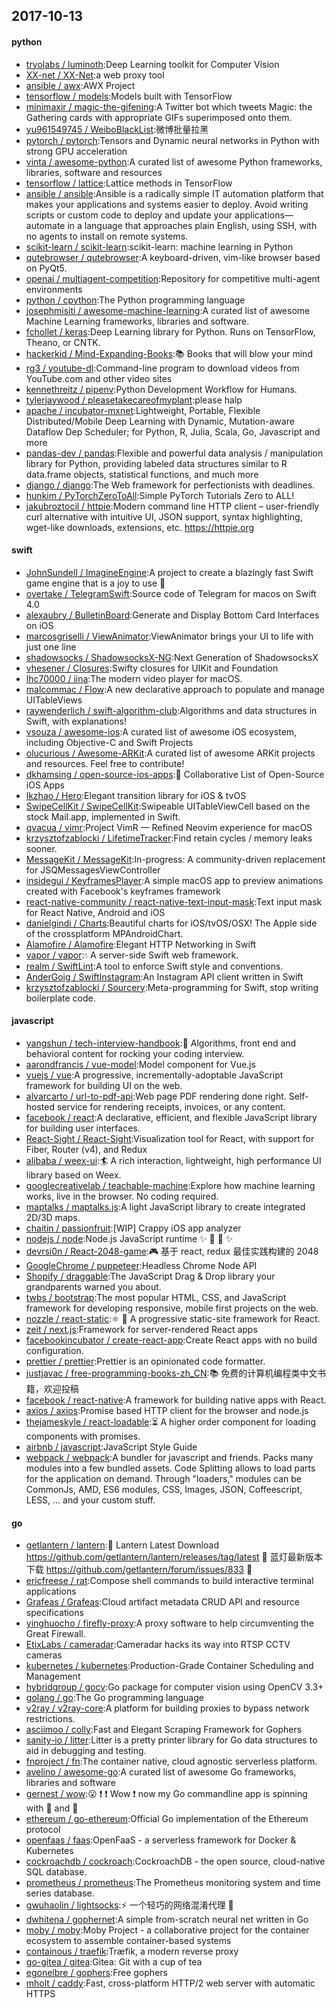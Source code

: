 ## 2017-10-13

#### python
* [tryolabs / luminoth](https://github.com/tryolabs/luminoth):Deep Learning toolkit for Computer Vision
* [XX-net / XX-Net](https://github.com/XX-net/XX-Net):a web proxy tool
* [ansible / awx](https://github.com/ansible/awx):AWX Project
* [tensorflow / models](https://github.com/tensorflow/models):Models built with TensorFlow
* [minimaxir / magic-the-gifening](https://github.com/minimaxir/magic-the-gifening):A Twitter bot which tweets Magic: the Gathering cards with appropriate GIFs superimposed onto them.
* [yu961549745 / WeiboBlackList](https://github.com/yu961549745/WeiboBlackList):微博批量拉黑
* [pytorch / pytorch](https://github.com/pytorch/pytorch):Tensors and Dynamic neural networks in Python with strong GPU acceleration
* [vinta / awesome-python](https://github.com/vinta/awesome-python):A curated list of awesome Python frameworks, libraries, software and resources
* [tensorflow / lattice](https://github.com/tensorflow/lattice):Lattice methods in TensorFlow
* [ansible / ansible](https://github.com/ansible/ansible):Ansible is a radically simple IT automation platform that makes your applications and systems easier to deploy. Avoid writing scripts or custom code to deploy and update your applications— automate in a language that approaches plain English, using SSH, with no agents to install on remote systems.
* [scikit-learn / scikit-learn](https://github.com/scikit-learn/scikit-learn):scikit-learn: machine learning in Python
* [qutebrowser / qutebrowser](https://github.com/qutebrowser/qutebrowser):A keyboard-driven, vim-like browser based on PyQt5.
* [openai / multiagent-competition](https://github.com/openai/multiagent-competition):Repository for competitive multi-agent environments
* [python / cpython](https://github.com/python/cpython):The Python programming language
* [josephmisiti / awesome-machine-learning](https://github.com/josephmisiti/awesome-machine-learning):A curated list of awesome Machine Learning frameworks, libraries and software.
* [fchollet / keras](https://github.com/fchollet/keras):Deep Learning library for Python. Runs on TensorFlow, Theano, or CNTK.
* [hackerkid / Mind-Expanding-Books](https://github.com/hackerkid/Mind-Expanding-Books):📚 Books that will blow your mind
* [rg3 / youtube-dl](https://github.com/rg3/youtube-dl):Command-line program to download videos from YouTube.com and other video sites
* [kennethreitz / pipenv](https://github.com/kennethreitz/pipenv):Python Development Workflow for Humans.
* [tylerjaywood / pleasetakecareofmyplant](https://github.com/tylerjaywood/pleasetakecareofmyplant):please halp
* [apache / incubator-mxnet](https://github.com/apache/incubator-mxnet):Lightweight, Portable, Flexible Distributed/Mobile Deep Learning with Dynamic, Mutation-aware Dataflow Dep Scheduler; for Python, R, Julia, Scala, Go, Javascript and more
* [pandas-dev / pandas](https://github.com/pandas-dev/pandas):Flexible and powerful data analysis / manipulation library for Python, providing labeled data structures similar to R data.frame objects, statistical functions, and much more
* [django / django](https://github.com/django/django):The Web framework for perfectionists with deadlines.
* [hunkim / PyTorchZeroToAll](https://github.com/hunkim/PyTorchZeroToAll):Simple PyTorch Tutorials Zero to ALL!
* [jakubroztocil / httpie](https://github.com/jakubroztocil/httpie):Modern command line HTTP client – user-friendly curl alternative with intuitive UI, JSON support, syntax highlighting, wget-like downloads, extensions, etc. https://httpie.org

#### swift
* [JohnSundell / ImagineEngine](https://github.com/JohnSundell/ImagineEngine):A project to create a blazingly fast Swift game engine that is a joy to use 🚀
* [overtake / TelegramSwift](https://github.com/overtake/TelegramSwift):Source code of Telegram for macos on Swift 4.0
* [alexaubry / BulletinBoard](https://github.com/alexaubry/BulletinBoard):Generate and Display Bottom Card Interfaces on iOS
* [marcosgriselli / ViewAnimator](https://github.com/marcosgriselli/ViewAnimator):ViewAnimator brings your UI to life with just one line
* [shadowsocks / ShadowsocksX-NG](https://github.com/shadowsocks/ShadowsocksX-NG):Next Generation of ShadowsocksX
* [vhesener / Closures](https://github.com/vhesener/Closures):Swifty closures for UIKit and Foundation
* [lhc70000 / iina](https://github.com/lhc70000/iina):The modern video player for macOS.
* [malcommac / Flow](https://github.com/malcommac/Flow):A new declarative approach to populate and manage UITableViews
* [raywenderlich / swift-algorithm-club](https://github.com/raywenderlich/swift-algorithm-club):Algorithms and data structures in Swift, with explanations!
* [vsouza / awesome-ios](https://github.com/vsouza/awesome-ios):A curated list of awesome iOS ecosystem, including Objective-C and Swift Projects
* [olucurious / Awesome-ARKit](https://github.com/olucurious/Awesome-ARKit):A curated list of awesome ARKit projects and resources. Feel free to contribute!
* [dkhamsing / open-source-ios-apps](https://github.com/dkhamsing/open-source-ios-apps):📱 Collaborative List of Open-Source iOS Apps
* [lkzhao / Hero](https://github.com/lkzhao/Hero):Elegant transition library for iOS & tvOS
* [SwipeCellKit / SwipeCellKit](https://github.com/SwipeCellKit/SwipeCellKit):Swipeable UITableViewCell based on the stock Mail.app, implemented in Swift.
* [qvacua / vimr](https://github.com/qvacua/vimr):Project VimR — Refined Neovim experience for macOS
* [krzysztofzablocki / LifetimeTracker](https://github.com/krzysztofzablocki/LifetimeTracker):Find retain cycles / memory leaks sooner.
* [MessageKit / MessageKit](https://github.com/MessageKit/MessageKit):In-progress: A community-driven replacement for JSQMessagesViewController
* [insidegui / KeyframesPlayer](https://github.com/insidegui/KeyframesPlayer):A simple macOS app to preview animations created with Facebook's keyframes framework
* [react-native-community / react-native-text-input-mask](https://github.com/react-native-community/react-native-text-input-mask):Text input mask for React Native, Android and iOS
* [danielgindi / Charts](https://github.com/danielgindi/Charts):Beautiful charts for iOS/tvOS/OSX! The Apple side of the crossplatform MPAndroidChart.
* [Alamofire / Alamofire](https://github.com/Alamofire/Alamofire):Elegant HTTP Networking in Swift
* [vapor / vapor](https://github.com/vapor/vapor):💧 A server-side Swift web framework.
* [realm / SwiftLint](https://github.com/realm/SwiftLint):A tool to enforce Swift style and conventions.
* [AnderGoig / SwiftInstagram](https://github.com/AnderGoig/SwiftInstagram):An Instagram API client written in Swift
* [krzysztofzablocki / Sourcery](https://github.com/krzysztofzablocki/Sourcery):Meta-programming for Swift, stop writing boilerplate code.

#### javascript
* [yangshun / tech-interview-handbook](https://github.com/yangshun/tech-interview-handbook):💯 Algorithms, front end and behavioral content for rocking your coding interview.
* [aarondfrancis / vue-model](https://github.com/aarondfrancis/vue-model):Model component for Vue.js
* [vuejs / vue](https://github.com/vuejs/vue):A progressive, incrementally-adoptable JavaScript framework for building UI on the web.
* [alvarcarto / url-to-pdf-api](https://github.com/alvarcarto/url-to-pdf-api):Web page PDF rendering done right. Self-hosted service for rendering receipts, invoices, or any content.
* [facebook / react](https://github.com/facebook/react):A declarative, efficient, and flexible JavaScript library for building user interfaces.
* [React-Sight / React-Sight](https://github.com/React-Sight/React-Sight):Visualization tool for React, with support for Fiber, Router (v4), and Redux
* [alibaba / weex-ui](https://github.com/alibaba/weex-ui):🏄 A rich interaction, lightweight, high performance UI library based on Weex.
* [googlecreativelab / teachable-machine](https://github.com/googlecreativelab/teachable-machine):Explore how machine learning works, live in the browser. No coding required.
* [maptalks / maptalks.js](https://github.com/maptalks/maptalks.js):A light JavaScript library to create integrated 2D/3D maps.
* [chaitin / passionfruit](https://github.com/chaitin/passionfruit):[WIP] Crappy iOS app analyzer
* [nodejs / node](https://github.com/nodejs/node):Node.js JavaScript runtime ✨ 🐢 🚀 ✨
* [devrsi0n / React-2048-game](https://github.com/devrsi0n/React-2048-game):🎮 基于 react, redux 最佳实践构建的 2048
* [GoogleChrome / puppeteer](https://github.com/GoogleChrome/puppeteer):Headless Chrome Node API
* [Shopify / draggable](https://github.com/Shopify/draggable):The JavaScript Drag & Drop library your grandparents warned you about.
* [twbs / bootstrap](https://github.com/twbs/bootstrap):The most popular HTML, CSS, and JavaScript framework for developing responsive, mobile first projects on the web.
* [nozzle / react-static](https://github.com/nozzle/react-static):⚛️ 🚀 A progressive static-site framework for React.
* [zeit / next.js](https://github.com/zeit/next.js):Framework for server-rendered React apps
* [facebookincubator / create-react-app](https://github.com/facebookincubator/create-react-app):Create React apps with no build configuration.
* [prettier / prettier](https://github.com/prettier/prettier):Prettier is an opinionated code formatter.
* [justjavac / free-programming-books-zh_CN](https://github.com/justjavac/free-programming-books-zh_CN):📚 免费的计算机编程类中文书籍，欢迎投稿
* [facebook / react-native](https://github.com/facebook/react-native):A framework for building native apps with React.
* [axios / axios](https://github.com/axios/axios):Promise based HTTP client for the browser and node.js
* [thejameskyle / react-loadable](https://github.com/thejameskyle/react-loadable):⏳ A higher order component for loading components with promises.
* [airbnb / javascript](https://github.com/airbnb/javascript):JavaScript Style Guide
* [webpack / webpack](https://github.com/webpack/webpack):A bundler for javascript and friends. Packs many modules into a few bundled assets. Code Splitting allows to load parts for the application on demand. Through "loaders," modules can be CommonJs, AMD, ES6 modules, CSS, Images, JSON, Coffeescript, LESS, ... and your custom stuff.

#### go
* [getlantern / lantern](https://github.com/getlantern/lantern):🔴 Lantern Latest Download https://github.com/getlantern/lantern/releases/tag/latest 🔴 蓝灯最新版本下载 https://github.com/getlantern/forum/issues/833 🔴
* [ericfreese / rat](https://github.com/ericfreese/rat):Compose shell commands to build interactive terminal applications
* [Grafeas / Grafeas](https://github.com/Grafeas/Grafeas):Cloud artifact metadata CRUD API and resource specifications
* [yinghuocho / firefly-proxy](https://github.com/yinghuocho/firefly-proxy):A proxy software to help circumventing the Great Firewall.
* [EtixLabs / cameradar](https://github.com/EtixLabs/cameradar):Cameradar hacks its way into RTSP CCTV cameras
* [kubernetes / kubernetes](https://github.com/kubernetes/kubernetes):Production-Grade Container Scheduling and Management
* [hybridgroup / gocv](https://github.com/hybridgroup/gocv):Go package for computer vision using OpenCV 3.3+
* [golang / go](https://github.com/golang/go):The Go programming language
* [v2ray / v2ray-core](https://github.com/v2ray/v2ray-core):A platform for building proxies to bypass network restrictions.
* [asciimoo / colly](https://github.com/asciimoo/colly):Fast and Elegant Scraping Framework for Gophers
* [sanity-io / litter](https://github.com/sanity-io/litter):Litter is a pretty printer library for Go data structures to aid in debugging and testing.
* [fnproject / fn](https://github.com/fnproject/fn):The container native, cloud agnostic serverless platform.
* [avelino / awesome-go](https://github.com/avelino/awesome-go):A curated list of awesome Go frameworks, libraries and software
* [gernest / wow](https://github.com/gernest/wow):😮 ❗️ ❗️ Wow ❗️ now my Go commandline app is spinning with 🌈 and 🐴
* [ethereum / go-ethereum](https://github.com/ethereum/go-ethereum):Official Go implementation of the Ethereum protocol
* [openfaas / faas](https://github.com/openfaas/faas):OpenFaaS - a serverless framework for Docker & Kubernetes
* [cockroachdb / cockroach](https://github.com/cockroachdb/cockroach):CockroachDB - the open source, cloud-native SQL database.
* [prometheus / prometheus](https://github.com/prometheus/prometheus):The Prometheus monitoring system and time series database.
* [gwuhaolin / lightsocks](https://github.com/gwuhaolin/lightsocks):⚡️ 一个轻巧的网络混淆代理 🚪
* [dwhitena / gophernet](https://github.com/dwhitena/gophernet):A simple from-scratch neural net written in Go
* [moby / moby](https://github.com/moby/moby):Moby Project - a collaborative project for the container ecosystem to assemble container-based systems
* [containous / traefik](https://github.com/containous/traefik):Træfik, a modern reverse proxy
* [go-gitea / gitea](https://github.com/go-gitea/gitea):Gitea: Git with a cup of tea
* [egonelbre / gophers](https://github.com/egonelbre/gophers):Free gophers
* [mholt / caddy](https://github.com/mholt/caddy):Fast, cross-platform HTTP/2 web server with automatic HTTPS
